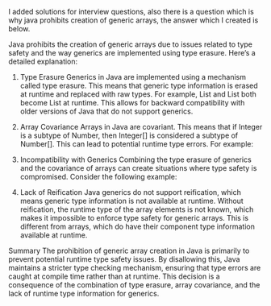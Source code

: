 I added solutions for interview questions, also there is a question which is why java prohibits creation of generic arrays, the answer which I created is below.

Java prohibits the creation of generic arrays due to issues related to type safety and the way generics are implemented using type erasure. Here’s a detailed explanation:

1. Type Erasure
Generics in Java are implemented using a mechanism called type erasure. This means that generic type information is erased at runtime and replaced with raw types. For example, List<String> and List<Integer> both become List at runtime. This allows for backward compatibility with older versions of Java that do not support generics.

2. Array Covariance
Arrays in Java are covariant. This means that if Integer is a subtype of Number, then Integer[] is considered a subtype of Number[]. This can lead to potential runtime type errors. For example:

3. Incompatibility with Generics
Combining the type erasure of generics and the covariance of arrays can create situations where type safety is compromised. Consider the following example:

4. Lack of Reification
Java generics do not support reification, which means generic type information is not available at runtime. Without reification, the runtime type of the array elements is not known, which makes it impossible to enforce type safety for generic arrays. This is different from arrays, which do have their component type information available at runtime.

Summary
The prohibition of generic array creation in Java is primarily to prevent potential runtime type safety issues. By disallowing this, Java maintains a stricter type checking mechanism, ensuring that type errors are caught at compile time rather than at runtime. This decision is a consequence of the combination of type erasure, array covariance, and the lack of runtime type information for generics.

